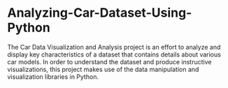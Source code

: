 # Analyzing-Car-Dataset-Using-Python
The Car Data Visualization and Analysis project is an effort to analyze and display key characteristics of a dataset that contains details about various car models. In order to understand the dataset and produce instructive visualizations, this project makes use of the data manipulation and visualization libraries in Python.
